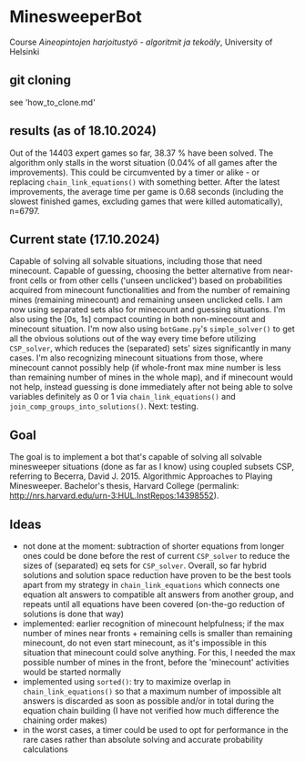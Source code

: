 # MinesweeperBot
Course _Aineopintojen harjoitustyö - algoritmit ja tekoäly_, University of Helsinki

## git cloning

see 'how_to_clone.md'

## results (as of 18.10.2024)
Out of the 14403 expert games so far, 38.37 % have been solved.
The algorithm only stalls in the worst situation (0.04% of all games after the improvements). This could be circumvented by a timer or alike - or replacing `chain_link_equations()` with something better.
After the latest improvements, the average time per game is 0.68 seconds (including the slowest finished games, excluding games that were killed automatically), n=6797.

## Current state (17.10.2024)

Capable of solving all solvable situations, including those that need minecount. 
Capable of guessing, choosing the better alternative from near-front cells or from other cells ('unseen unclicked') based on probabilities acquired from minecount functionalities and from the number of remaining mines (remaining minecount) and remaining unseen unclicked cells.
I am now using separated sets also for minecount and guessing situations. I'm also using the \[0s, 1s\] compact counting in both non-minecount and minecount situation. I'm now also using `botGame.py`'s `simple_solver()` to get all the obvious solutions out of the way every time before utilizing `CSP_solver`, which reduces the (separated) sets' sizes significantly in many cases. I'm also recognizing minecount situations from those, where minecount cannot possibly help (if whole-front max mine number is less than remaining number of mines in the whole map), and if minecount would not help, instead guessing is done immediately after not being able to solve variables definitely as 0 or 1 via `chain_link_equations()` and `join_comp_groups_into_solutions()`.
Next: testing.

## Goal
The goal is to implement a bot that's capable of solving all solvable minesweeper situations (done as far as I know) using coupled subsets CSP, referring to Becerra, David J. 2015. Algorithmic Approaches to Playing Minesweeper. Bachelor's thesis, Harvard College (permalink: http://nrs.harvard.edu/urn-3:HUL.InstRepos:14398552).

## Ideas
- not done at the moment: subtraction of shorter equations from longer ones could be done before the rest of current `CSP_solver` to reduce the sizes of (separated) eq sets for `CSP_solver`. Overall, so far hybrid solutions and solution space reduction have proven to be the best tools apart from my strategy in `chain_link_equations` which connects one equation alt answers to compatible alt answers from another group, and repeats until all equations have been covered (on-the-go reduction of solutions is done that way)
- implemented: earlier recognition of minecount helpfulness; if the max number of mines near fronts + remaining cells is smaller than remaining minecount, do not even start minecount, as it's impossible in this situation that minecount could solve anything. For this, I needed the max possible number of mines in the front, before the 'minecount' activities would be started normally
- implemented using `sorted()`: try to maximize overlap in `chain_link_equations()` so that a maximum number of impossible alt answers is discarded as soon as possible and/or in total during the equation chain building (I have not verified how much difference the chaining order makes)
- in the worst cases, a timer could be used to opt for performance in the rare cases rather than absolute solving and accurate probability calculations
